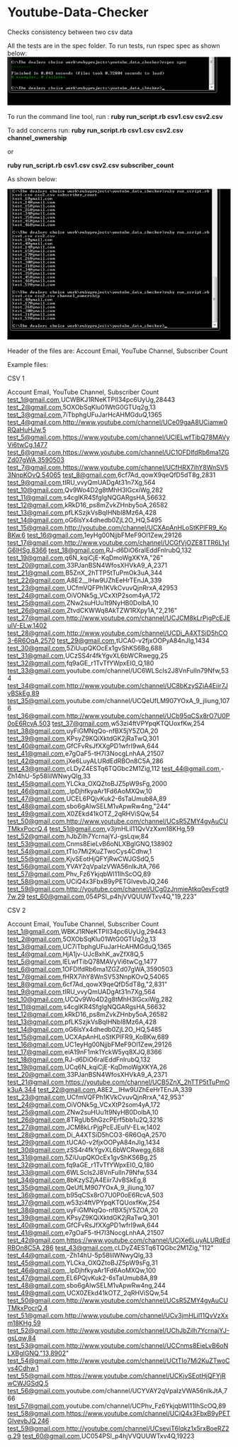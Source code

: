 # Youtube-Data-Checker
Checks consistency between two csv data 


All the tests are in the spec folder. To run tests, run rspec spec as shown below:
![Alt text](rspec_tests.png?raw=true "Title")


To run the command line tool, run : 
<b>ruby run_script.rb csv1.csv csv2.csv</b>

To add concerns run: <b>ruby run_script.rb csv1.csv csv2.csv channel_ownership</b> 

or 

<b>ruby run_script.rb csv1.csv csv2.csv subscriber_count</b>

As shown below: 

![Alt text](run_script.png?raw=true "Title")


Header of the files are:
Account Email, YouTube Channel, Subscriber Count


Example files:

CSV 1

Account Email, YouTube Channel, Subscriber Count
test_1@gmail.com,UCWBKJ1RNeKTPII34pc6UyUg,28443
test_2@gmail.com,5OXObSqKlu01WtG0GTUq2g,13
test_3@gmail.com,7iTbphgUFuJarHcAHMGduQ,1365
test_4@gmail.com,http://www.youtube.com/channel/UCe09gaA8UCiamw0RQaHuHJw,5
test_5@gmail.com,https://www.youtube.com/channel/UClELwfTibQ78MAVyVi6twCg,1477
test_6@gmail.com,https://www.youtube.com/channel/UC1OFDlfdRb6ma1ZGZd07gWA,3590503
test_7@gmail.com,https://www.youtube.com/channel/UCfHRX7ihY8WnSV53NnpKOvQ,54065
test_8@gmail.com,6cf7Ad_qowX9qeQfD5dT8g,2831
test_9@gmail.com,tIRU_vvyQmUADgAt31n7Xg,564
test_10@gmail.com,Qv9Wo4D2g8tMhH3lGcxiWg,282
test_11@gmail.com,s4cgIKR4SfglgNQGARgsHA,56632
test_12@gmail.com,kRkD16_ps8mZvkZHnby5oA,26582
test_13@gmail.com,pfLKSzjkVsBqIHNbl8Mz6A,428
test_14@gmail.com,oG6lsYx4dhedb0ZjL2O_HQ,5495
test_15@gmail.com,http://youtube.com/channel/UCXApAnHLoStKPlFR9_KoBKw,6
test_16@gmail.com,1eyHg00NjjbFMeF9Ol1Zew,29126
test_17@gmail.com,http://www.youtube.com/channel/UCGfVjOZE8TTR6L1ylG6lHSg,8366
test_18@gmail.com,RJ-d6DiO6raIEddFnlrubQ,132
test_19@gmail.com,q6N_kqiCjE-KqDmoWgXKYA,"26"
test_20@gmail.com,33PJanBSN4WfosXHVkA9_A,2371
test_21@gmail.com,B5ZnX_2hTTP5tTuPmOk3uA,344
test_22@gmail.com,A8E2__IHw9UZhEeHrTEnJA,339
test_23@gmail.com,UCfmVQFPh1KVkCvuvQjnRrxA,42953
test_24@gmail.com,OiVONk5g_VCxXtP2som4yA,172
test_25@gmail.com,ZNw2suHUu1t9NyHB0DolbA,10
test_26@gmail.com,ZtvdCKWWq8AkTZW1RXpy1A,"2,216"
test_27@gmail.com,http://www.youtube.com/channel/UCJCM8kLrPjgPcEJEuIV-ELw,1402
test_28@gmail.com,http://www.youtube.com/channel/UCDi_A4XTSiD5hCO3-6R6OqA,2570
test_29@gmail.com,tUCA0-v2fjxOOPyA84nJlg,1434
test_30@gmail.com,5ZiUupQKOcEx1gvShKS6Bg,688
test_31@gmail.com,UCzSS4r4fkYgvXL6bWCRwegg,25
test_32@gmail.com,fq9aGE_r1TvTfYWpxEI0_Q,180
test_33@gmail.com,youtube.com/channel/UC6WLScIs2J8VnFulIn79Nfw,534
test_34@gmail.com,http://www.youtube.com/channel/UC8bKzySZjA4Eiir7JvBSkEg,89
test_35@gmail.com,youtube.com/channel/UCQeUfLM907YOxA_9_jIiung,1076
test_36@gmail.com,http://www.youtube.com/channel/UCb95qCSx8rO7U0P0oE6RcvA,503
test_37@gmail.com,w53zi4ftVPYpqKTQUoxfKw,254
test_38@gmail.com,uyFiGMNqQo-nfBX5jY5ZOA,20
test_39@gmail.com,KPsyZ9KQiXktdGK2jRaTwQ,301
test_40@gmail.com,GfCFvRsJfXXgPD1wfrI9wA,644
test_41@gmail.com,e7gOaF5-tH7I3NocgLnhAA,21507
test_42@gmail.com,jXe6LuyALURdEdRBOn8C5A,286
test_43@gmail.com,cLDyZ4ESTq6TQGbc2M1Zig,112
test_44@gmail.com,-Zh14hU-5p58lilWNwyQlg,33
test_45@gmail.com,YLCka_OXQZtoBJZ5pW9sFg,2000
test_46@gmail.com,_lpDjhfkyaAr1Fd6AoMXQw,10
test_47@gmail.com,UCEL6PQjvKuk2-6sTaUmub8A,89
test_48@gmail.com,sbo6gAIwSELM1vApwRw4ng,"244"
test_49@gmail.com,X0ZEkd41kOTZ_2qRHViSQw,54
test_50@gmail.com,http://www.youtube.com/channel/UCsR5ZMY4gyAuCUTMkxPocrQ,4
test_51@gmail.com,v3jmHLil11QvVzXxm18KHg,59
test_52@gmail.com,hJbZilh7YcrnajYJ-gsLqw,84
test_53@gmail.com,Cnms8EieLvB6oNLXBgIGNQ,138902
test_54@gmail.com,tTIo7Mi2KuZTwoCys4Cdhw,1
test_55@gmail.com,KjvSEotHjQFYjRwCWJGSdQ,5
test_56@gmail.com,YVAY2qVpaIzVWA56nIkJtA,766
test_57@gmail.com,Phv_Fz6YkjqbWI11IhScOQ,89
test_58@gmail.com,UCiQ4x3FbxB9yPETGlvevbJQ,246
test_59@gmail.com,http://youtube.com/channel/UCg0zJnmieAtkq0evFcgt97w,29
test_60@gmail.com,054PSI_p4hjVVQUUWTxv4Q,"19,223"


CSV 2

Account Email, YouTube Channel, Subscriber Count
test_1@gmail.com,WBKJ1RNeKTPII34pc6UyUg,29443
test_2@gmail.com,5OXObSqKlu01WtG0GTUq2g,13
test_3@gmail.com,UC7iTbphgUFuJarHcAHMGduQ,1365
test_4@gmail.com,HjA1jv-UJcBxhK_avZfX8Q,5
test_5@gmail.com,lELwfTibQ78MAVyVi6twCg,1477
test_6@gmail.com,1OFDlfdRb6ma1ZGZd07gWA,3590503
test_7@gmail.com,fHRX7ihY8WnSV53NnpKOvQ,54065
test_8@gmail.com,6cf7Ad_qowX9qeQfD5dT8g,"2,831"
test_9@gmail.com,tIRU_vvyQmUADgAt31n7Xg,564
test_10@gmail.com,UCQv9Wo4D2g8tMhH3lGcxiWg,282
test_11@gmail.com,s4cgIKR4SfglgNQGARgsHA,56632
test_12@gmail.com,kRkD16_ps8mZvkZHnby5oA,26582
test_13@gmail.com,pfLKSzjkVsBqIHNbl8Mz6A,428
test_14@gmail.com,oG6lsYx4dhedb0ZjL2O_HQ,5485
test_15@gmail.com,UCXApAnHLoStKPlFR9_KoBKw,689
test_16@gmail.com,UC1eyHg00NjjbFMeF9Ol1Zew,29126
test_17@gmail.com,eiA19nF1mk1YckW5yq8XJQ,8366
test_18@gmail.com,RJ-d6DiO6raIEddFnlrubQ,132
test_19@gmail.com,UCq6N_kqiCjE-KqDmoWgXKYA,26
test_20@gmail.com,33PJanBSN4WfosXHVkA9_A,2371
test_21@gmail.com,https://youtube.com/channel/UCB5ZnX_2hTTP5tTuPmOk3uA,344
test_22@gmail.com,A8E2__IHw9UZhEeHrTEnJA,339
test_23@gmail.com,UCfmVQFPh1KVkCvuvQjnRrxA,"42,953"
test_24@gmail.com,OiVONk5g_VCxXtP2som4yA,172
test_25@gmail.com,ZNw2suHUu1t9NyHB0DolbA,10
test_26@gmail.com,8TRgUb5hGzcPErf5bb1u2Q,3216
test_27@gmail.com,JCM8kLrPjgPcEJEuIV-ELw,1402
test_28@gmail.com,Di_A4XTSiD5hCO3-6R6OqA,2570
test_29@gmail.com,tUCA0-v2fjxOOPyA84nJlg,1434
test_30@gmail.com,zSS4r4fkYgvXL6bWCRwegg,688
test_31@gmail.com,5ZiUupQKOcEx1gvShKS6Bg,25
test_32@gmail.com,fq9aGE_r1TvTfYWpxEI0_Q,180
test_33@gmail.com,6WLScIs2J8VnFulIn79Nfw,534
test_34@gmail.com,8bKzySZjA4Eiir7JvBSkEg,8
test_35@gmail.com,QeUfLM907YOxA_9_jIiung,107
test_36@gmail.com,b95qCSx8rO7U0P0oE6RcvA,503
test_37@gmail.com,w53zi4ftVPYpqKTQUoxfKw,254
test_38@gmail.com,uyFiGMNqQo-nfBX5jY5ZOA,20
test_39@gmail.com,KPsyZ9KQiXktdGK2jRaTwQ,301
test_40@gmail.com,GfCFvRsJfXXgPD1wfrI9wA,644
test_41@gmail.com,e7gOaF5-tH7I3NocgLnhAA,21507
test_42@gmail.com,https://www.youtube.com/channel/UCjXe6LuyALURdEdRBOn8C5A,286
test_43@gmail.com,cLDyZ4ESTq6TQGbc2M1Zig,"112"
test_44@gmail.com,-Zh14hU-5p58lilWNwyQlg,33
test_45@gmail.com,YLCka_OXQZtoBJZ5pW9sFg,31
test_46@gmail.com,_lpDjhfkyaAr1Fd6AoMXQw,100
test_47@gmail.com,EL6PQjvKuk2-6sTaUmub8A,89
test_48@gmail.com,sbo6gAIwSELM1vApwRw4ng,244
test_49@gmail.com,UCX0ZEkd41kOTZ_2qRHViSQw,54
test_50@gmail.com,http://www.youtube.com/channel/UCsR5ZMY4gyAuCUTMkxPocrQ,4
test_51@gmail.com,http://www.youtube.com/channel/UCv3jmHLil11QvVzXxm18KHg,59
test_52@gmail.com,http://www.youtube.com/channel/UChJbZilh7YcrnajYJ-gsLqw,84
test_53@gmail.com,http://www.youtube.com/channel/UCCnms8EieLvB6oNLXBgIGNQ,"13,8902"
test_54@gmail.com,http://www.youtube.com/channel/UCtTIo7Mi2KuZTwoCys4Cdhw,1
test_55@gmail.com,https://www.youtube.com/channel/UCKjvSEotHjQFYjRwCWJGSdQ,5
test_56@gmail.com,youtube.com/channel/UCYVAY2qVpaIzVWA56nIkJtA,766
test_57@gmail.com,youtube.com/channel/UCPhv_Fz6YkjqbWI11IhScOQ,89
test_58@gmail.com,https://www.youtube.com/channel/UCiQ4x3FbxB9yPETGlvevbJQ,246
test_59@gmail.com,http://youtube.com/channel/UCseviT6lqkz1x5rxBoeRZ2g,29
test_60@gmail.com,UC054PSI_p4hjVVQUUWTxv4Q,19223
